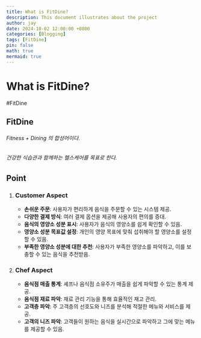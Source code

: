 ```yaml
---
title: What is FitDine?
description: This document illustrates about the project
author: jay
date: 2024-10-02 12:00:00 +0800
categories: [Blogging]
tags: [FitDine]
pin: false
math: true
mermaid: true
---
```


# What is FitDine?

#FitDine
## FitDine
###### Fitness + Dining 의 합성어이다.
###### 건강한 식습관과 함께하는 헬스케어를 목표로 한다.

## Point
1. ### Customer Aspect
    * **손쉬운 주문**: 사용자가 편리하게 음식을 주문할 수 있는 시스템 제공.
    * **다양한 결제 방식**: 여러 결제 옵션을 제공해 사용자의 편의를 증대.
    * **음식의 영양소 성분 표시**: 사용자가 음식의 영양소를 쉽게 확인할 수 있음.
    * **영양소 성분 목표값 설정**: 개인의 영양 목표에 맞춰 섭취해야 할 영양소를 설정할 수 있음.
    * **부족한 영양소 성분에 대한 추천**: 사용자가 부족한 영양소를 파악하고, 이를 보충할 수 있는 음식을 추천받음.

2. ### Chef Aspect

    * **음식점 매출 통계**: 셰프나 음식점 소유주가 매출을 쉽게 파악할 수 있는 통계 제공.
    * **음식점 재료 파악**: 재료 관리 기능을 통해 효율적인 재고 관리.
    * **고객층 파악**: 주 고객층의 선호도와 니즈를 분석해 적절한 메뉴와 서비스를 제공.
    * **고객의 니즈 파악**: 고객들이 원하는 음식을 실시간으로 파악하고 그에 맞는 메뉴를 제공할 수 있음.



